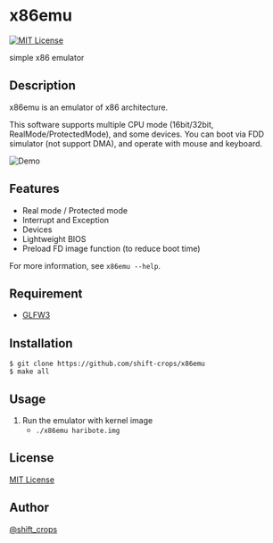 # x86emu

[![MIT License](http://img.shields.io/badge/license-MIT-blue.svg?style=flat)](LICENSE.md)

simple x86 emulator

## Description

x86emu is an emulator of x86 architecture.

This software supports multiple CPU mode (16bit/32bit, RealMode/ProtectedMode), and some devices.
You can boot via FDD simulator (not support DMA), and operate with mouse and keyboard.

![Demo](https://github.com/shift-crops/x86emu/blob/media/demo_170524.gif)

## Features

- Real mode / Protected mode
- Interrupt and Exception
- Devices
- Lightweight BIOS
- Preload FD image function (to reduce boot time)

For more information, see `x86emu --help`.

## Requirement

- [GLFW3](http://www.glfw.org/)

## Installation
    $ git clone https://github.com/shift-crops/x86emu
    $ make all

## Usage

1. Run the emulator with kernel image
    - `./x86emu haribote.img`

## License

[MIT License](LICENSE.md)

## Author

[@shift\_crops](https://twitter.com/shift_crops)

